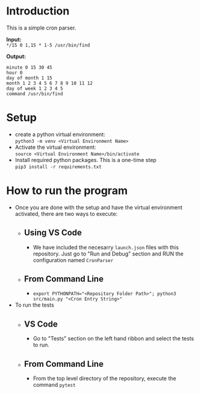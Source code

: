 # Introduction
This is a simple cron parser.

<b>Input:</b> <br>
`*/15 0 1,15 * 1-5 /usr/bin/find`

<b>Output:</b> <br>
```
minute 0 15 30 45
hour 0
day of month 1 15
month 1 2 3 4 5 6 7 8 9 10 11 12
day of week 1 2 3 4 5
command /usr/bin/find
```

# Setup
- create a python virtual environment: <br>
    `python3 -m venv <Virtual Environment Name>`
- Activate the virtual environment: <br>
    `source <Virtual Environment Name>/bin/activate`
- Install required python packages. This is a one-time step <br>
    `pip3 install -r requirements.txt`

# How to run the program
- Once you are done with the setup and have the virtual environment activated, there are two ways to execute:
    - ## Using VS Code
        - We have included the necesarry `launch.json` files with this repository. Just go to "Run and Debug" section and RUN the configuration named `CronParser`
    - ## From Command Line
        - `export PYTHONPATH="<Repository Folder Path>"; python3 src/main.py "<Cron Entry String>"`
- To run the tests
    - ## VS Code
        - Go to "Tests" section on the left hand ribbon and select the tests to run.
    - ## From Command Line
        - From the top level directory of the repository, execute the command `pytest`